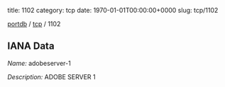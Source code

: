 title: 1102
category: tcp
date: 1970-01-01T00:00:00+0000
slug: tcp/1102

[portdb](/) / [tcp](/category/tcp.html) / 1102


## IANA Data

_Name:_ adobeserver-1

_Description:_ ADOBE SERVER 1

